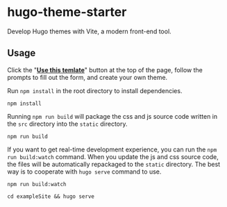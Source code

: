 # hugo-theme-starter

Develop Hugo themes with Vite, a modern front-end tool.

## Usage

Click the "[**Use this temlate**](https://github.com/misitebao/hugo-theme-starter/generate)" button at the top of the page, follow the prompts to fill out the form, and create your own theme.

Run `npm install` in the root directory to install dependencies.

```
npm install
```

Running `npm run build` will package the css and js source code written in the `src` directory into the `static` directory.

```
npm run build
```

If you want to get real-time development experience, you can run the `npm run build:watch` command. When you update the js and css source code, the files will be automatically repackaged to the `static` directory. The best way is to cooperate with `hugo serve` command to use.

```
npm run build:watch

cd exampleSite && hugo serve
```
